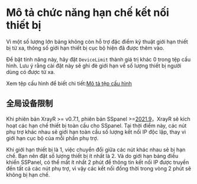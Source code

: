 # Mô tả chức năng hạn chế kết nối thiết bị

Vì một số lượng lớn bảng không còn hỗ trợ đặc điểm kỹ thuật giới hạn thiết bị từ xa, thông số giới hạn thiết bị cục bộ hiện đã được thêm vào.

Để bật tính năng này, hãy đặt `DeviceLimit` thành giá trị khác 0 trong tệp cấu hình. Lưu ý rằng cài đặt này sẽ ghi đè giới hạn về số lượng thiết bị người dùng có được từ xa.

Xem tệp cấu hình để biết chi tiết:[Mô tả tệp cấu hình](../config-AikoXrayR/config.md#Panel-stacking-configuration)

## 全局设备限制

Khi phiên bản XrayR &gt;= v0.7.1, phiên bản SSpanel &gt;=[2021.9](https://github.com/Anankke/SSPanel-Uim/releases/tag/2021.9)，XrayR sẽ kích hoạt các hạn chế thiết bị toàn cầu cho SSpanel. Tại thời điểm này, các nút phụ trợ khác nhau sẽ giới hạn toàn cầu số lượng kết nối IP độc lập, thay vì giới hạn cục bộ của mỗi phần phụ trợ.

Khi giới hạn thiết bị là 1, việc chuyển đổi giữa các nút khác nhau sẽ bị hạn chế. Bạn nên đặt số lượng thiết bị ít nhất là 2. Và do giới hạn bảng điều khiển SSPanel, có thể mất ít nhất 2 phút để thông tin kết nối IP được truyền đến tất cả các nút phụ trợ, vì vậy các kết nối đồng thời trong vòng 2 phút sẽ không bị hạn chế.
